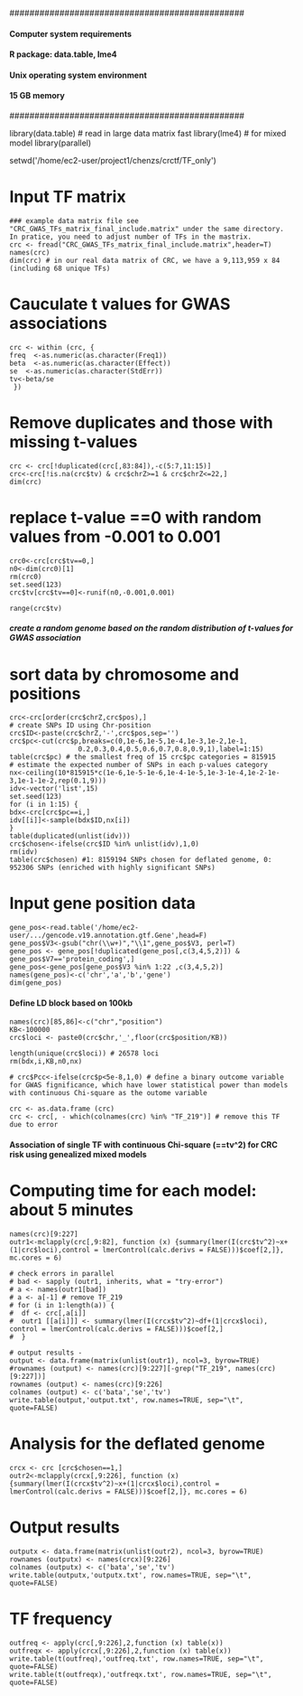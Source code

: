 
###############################################
####  Computer system requirements         ####
####  R package:  data.table, lme4         ####
####  Unix operating system environment    ####
####  15 GB memory                         #### 
###############################################

library(data.table) # read in large data matrix fast
library(lme4)       # for mixed model
library(parallel)

setwd('/home/ec2-user/project1/chenzs/crctf/TF_only')

# Input TF matrix
```
### example data matrix file see "CRC_GWAS_TFs_matrix_final_include.matrix" under the same directory. In pratice, you need to adjust number of TFs in the mastrix. 
crc <- fread("CRC_GWAS_TFs_matrix_final_include.matrix",header=T)
names(crc)
dim(crc) # in our real data matrix of CRC, we have a 9,113,959 x 84 (including 68 unique TFs) 
 ```
# Cauculate t values for GWAS associations
```
crc <- within (crc, {
freq  <-as.numeric(as.character(Freq1))
beta  <-as.numeric(as.character(Effect))
se  <-as.numeric(as.character(StdErr))
tv<-beta/se
 })
```
 # Remove duplicates and those with missing t-values
 ```
crc <- crc[!duplicated(crc[,83:84]),-c(5:7,11:15)]
crc<-crc[!is.na(crc$tv) & crc$chrZ>=1 & crc$chrZ<=22,]
dim(crc)  
```
 # replace t-value ==0 with random values from -0.001 to 0.001 
```
crc0<-crc[crc$tv==0,]
n0<-dim(crc0)[1]
rm(crc0)
set.seed(123)
crc$tv[crc$tv==0]<-runif(n0,-0.001,0.001)

range(crc$tv)  
```
##### create a random genome based on the random distribution of t-values for GWAS association #####
  # sort data by chromosome and positions
  ```
crc<-crc[order(crc$chrZ,crc$pos),]
  # create SNPs ID using Chr-position
crc$ID<-paste(crc$chrZ,'-',crc$pos,sep='')  
crc$pc<-cut(crc$p,breaks=c(0,1e-6,1e-5,1e-4,1e-3,1e-2,1e-1,
                   0.2,0.3,0.4,0.5,0.6,0.7,0.8,0.9,1),label=1:15)
table(crc$pc) # the smallest freq of 15 crc$pc categories = 815915
 # estimate the expected number of SNPs in each p-values category
nx<-ceiling(10*815915*c(1e-6,1e-5-1e-6,1e-4-1e-5,1e-3-1e-4,1e-2-1e-3,1e-1-1e-2,rep(0.1,9)))
idv<-vector('list',15)
set.seed(123)
for (i in 1:15) {
bdx<-crc[crc$pc==i,] 
idv[[i]]<-sample(bdx$ID,nx[i])
}
table(duplicated(unlist(idv))) 
crc$chosen<-ifelse(crc$ID %in% unlist(idv),1,0)
rm(idv)
table(crc$chosen) #1: 8159194 SNPs chosen for deflated genome, 0: 952306 SNPs (enriched with highly significant SNPs)
```
# Input gene position data
```
gene_pos<-read.table('/home/ec2-user/.../gencode.v19.annotation.gtf.Gene',head=F)
gene_pos$V3<-gsub("chr(\\w+)","\\1",gene_pos$V3, perl=T)
gene_pos <- gene_pos[!duplicated(gene_pos[,c(3,4,5,2)]) & gene_pos$V7=='protein_coding',]
gene_pos<-gene_pos[gene_pos$V3 %in% 1:22 ,c(3,4,5,2)]
names(gene_pos)<-c('chr','a','b','gene')
dim(gene_pos)
```
#### Define LD block based on 100kb
```
names(crc)[85,86]<-c("chr","position")
KB<-100000
crc$loci <- paste0(crc$chr,'_',floor(crc$position/KB))

length(unique(crc$loci)) # 26578 loci
rm(bdx,i,KB,n0,nx) 

# crc$Pcc<-ifelse(crc$p<5e-8,1,0) # define a binary outcome variable for GWAS fignificance, which have lower statistical power than models with continuous Chi-square as the outome variable  

crc <- as.data.frame (crc)
crc <- crc[, - which(colnames(crc) %in% "TF_219")] # remove this TF due to error
```
####  Association of single TF with continuous Chi-square (==tv^2) for CRC risk using genealized mixed models
# Computing time for each model: about 5 minutes
```
names(crc)[9:227]
outr1<-mclapply(crc[,9:82], function (x) {summary(lmer(I(crc$tv^2)~x+(1|crc$loci),control = lmerControl(calc.derivs = FALSE)))$coef[2,]}, mc.cores = 6)

# check errors in parallel
# bad <- sapply (outr1, inherits, what = "try-error")
# a <- names(outr1[bad])
# a <- a[-1] # remove TF_219
# for (i in 1:length(a)) {
#  df <- crc[,a[i]]
#  outr1 [[a[i]]] <- summary(lmer(I(crcx$tv^2)~df+(1|crcx$loci), control = lmerControl(calc.derivs = FALSE)))$coef[2,]
#  }

# output results - 
output <- data.frame(matrix(unlist(outr1), ncol=3, byrow=TRUE)
#rownames (output) <- names(crc)[9:227][-grep("TF_219", names(crc)[9:227])]
rownames (output) <- names(crc)[9:226]
colnames (output) <- c('bata','se','tv')
write.table(output,'output.txt', row.names=TRUE, sep="\t", quote=FALSE)
```
# Analysis for the deflated genome
```
crcx <- crc [crc$chosen==1,]
outr2<-mclapply(crcx[,9:226], function (x) {summary(lmer(I(crcx$tv^2)~x+(1|crcx$loci),control = lmerControl(calc.derivs = FALSE)))$coef[2,]}, mc.cores = 6)
```
# Output results
```
outputx <- data.frame(matrix(unlist(outr2), ncol=3, byrow=TRUE)
rownames (outputx) <- names(crcx)[9:226]
colnames (outputx) <- c('bata','se','tv')
write.table(outputx,'outputx.txt', row.names=TRUE, sep="\t", quote=FALSE)
```
# TF frequency
```
outfreq <- apply(crc[,9:226],2,function (x) table(x))
outfreqx <- apply(crcx[,9:226],2,function (x) table(x))
write.table(t(outfreq),'outfreq.txt', row.names=TRUE, sep="\t", quote=FALSE)
write.table(t(outfreqx),'outfreqx.txt', row.names=TRUE, sep="\t", quote=FALSE)
```
